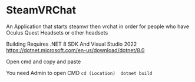 # SteamVRChat
An Application that starts steamvr then vrchat in order for people who have Oculus Quest Headsets or other headsets

Building Requires .NET 8 SDK And Visual Studio 2022
https://dotnet.microsoft.com/en-us/download/dotnet/8.0

Open cmd and copy and paste

You need Admin to open CMD
``cd (Location) 
dotnet build``
